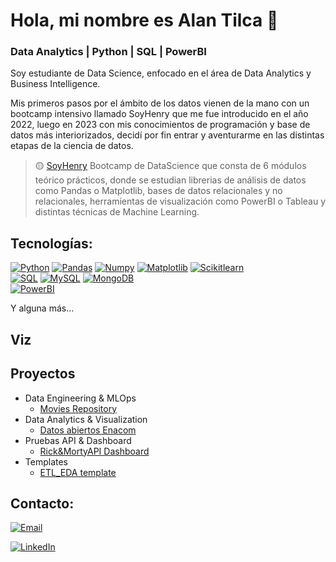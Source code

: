 # Hola, mi nombre es Alan Tilca 👋
### Data Analytics | Python | SQL | PowerBI



Soy estudiante de Data Science, enfocado en el área de Data Analytics y Business Intelligence.

Mis primeros pasos por el ámbito de los datos vienen de la mano con un bootcamp intensivo llamado SoyHenry que me fue introducido en el año 2022, luego en 2023 con mis conocimientos de programación y base de datos más interiorizados, decidí por fin entrar y aventurarme en las distintas etapas de la ciencia de datos.

> 🟡 [SoyHenry](https://www.soyhenry.com/?utm_source=google&utm_medium=cpc&utm_campaign=GADS_SEARCH_ARG_BRAND&utm_content=brand&gad=1&gclid=CjwKCAjw5MOlBhBTEiwAAJ8e1ge1E5rzW94chcVIeBXRHf9O3rKK1QJVRPpyE8Io14KyCZoOgmkEnhoCqnQQAvD_BwE) Bootcamp de DataScience que consta de 6 módulos teórico prácticos, donde se estudian librerias de análisis de datos como Pandas o Matplotlib, bases de datos relacionales y no relacionales, herramientas de visualización como PowerBI o Tableau y distintas técnicas de Machine Learning.
## Tecnologías:

[![Python](https://img.shields.io/badge/Python-yellow?style=for-the-badge&logo=python&logoColor=white&labelColor=101010)]()
[![Pandas](https://img.shields.io/badge/Pandas-2C2D72?style=for-the-badge&logo=pandas&logoColor=white&labelColor=101010)]()
[![Numpy](https://img.shields.io/badge/Numpy-777BB4?style=for-the-badge&logo=numpy&logoColor=white&labelColor=101010)]()
[![Matplotlib](https://img.shields.io/badge/Matplotlib-239120?style=for-the-badge&logoColor=white&labelColor=101010)]()
[![Scikitlearn](https://img.shields.io/badge/scikit_learn-F7931E?style=for-the-badge&logo=scikit-learn&logoColor=white&labelColor=101010)]()
</br>
[![SQL](https://img.shields.io/badge/SQL-018bff?style=for-the-badge&logoColor=white&labelColor=101010)]()
[![MySQL](https://img.shields.io/badge/MySQL-4479A1?style=for-the-badge&logo=mysql&logoColor=white&labelColor=101010)]()
[![MongoDB](https://img.shields.io/badge/MongoDB-47A248?style=for-the-badge&logo=mongodb&logoColor=white&labelColor=101010)]()
</br>
[![PowerBI](https://img.shields.io/badge/PowerBI-F2C811?style=for-the-badge&logo=Power%20BI&logoColor=white&labelColor=101010)]()

Y alguna más...


## Viz


## Proyectos

- Data Engineering & MLOps
    - [Movies Repository](https://github.com/AlanTilca/PI_ML_OPS)
- Data Analytics & Visualization
    - [Datos abiertos Enacom](https://github.com/AlanTilca/Enacom_Analytics)
- Pruebas API & Dashboard
    - [Rick&MortyAPI Dashboard](https://github.com/AlanTilca/rickmortyAPI-Dashboard)
- Templates
    - [ETL_EDA template](https://github.com/AlanTilca/ETL_EDA_template)


## Contacto:

[![Email](https://img.shields.io/badge/alantilca@gmail.com-email_personal-D14836?style=for-the-badge&logo=gmail&logoColor=white&labelColor=101010)](mailto:alantilca@gmail.com)

[![LinkedIn](https://img.shields.io/badge/Alan_Tilca-LinkedIn-0077B5?style=for-the-badge&logo=linkedin&logoColor=white&labelColor=101010)](https://www.linkedin.com/in/alantilca/)
